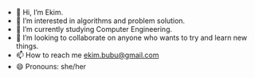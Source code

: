- 👋 Hi, I’m Ekim.
- 👀 I’m interested in algorithms and problem solution.
- 🌱 I’m currently studying Computer Engineering.
- 💞️ I’m looking to collaborate on anyone who wants to try and learn new things.
- 📫 How to reach me ekim.bubu@gmail.com
- 😄 Pronouns: she/her


<!---
EkimBolat/EkimBolat is a ✨ special ✨ repository because its `README.md` (this file) appears on your GitHub profile.
You can click the Preview link to take a look at your changes.
--->
